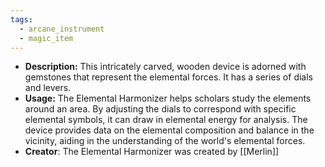 ```yaml
---
tags:
  - arcane_instrument
  - magic_item
---
```

- **Description:** This intricately carved, wooden device is adorned with gemstones that represent the elemental forces. It has a series of dials and levers.
- **Usage:** The Elemental Harmonizer helps scholars study the elements around an area. By adjusting the dials to correspond with specific elemental symbols, it can draw in elemental energy for analysis. The device provides data on the elemental composition and balance in the vicinity, aiding in the understanding of the world's elemental forces.
 - **Creator**: The Elemental Harmonizer was created by [[Merlin]]